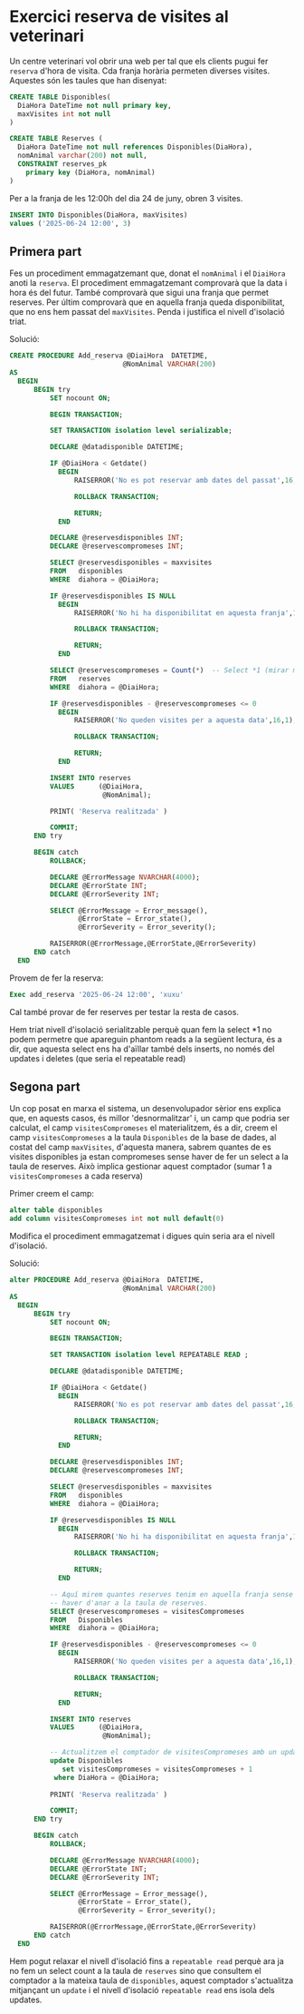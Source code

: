 # Exercici reserva de visites al veterinari

Un centre veterinari vol obrir una web per tal que els clients pugui fer `reserva` d'hora de visita. Cda franja horària permeten diverses visites. Aquestes són les taules que han disenyat:

```sql
CREATE TABLE Disponibles(
  DiaHora DateTime not null primary key,
  maxVisites int not null
)

CREATE TABLE Reserves (
  DiaHora DateTime not null references Disponibles(DiaHora),
  nomAnimal varchar(200) not null,
  CONSTRAINT reserves_pk 
    primary key (DiaHora, nomAnimal)
)

```

Per a la franja de les 12:00h del dia 24 de juny, obren 3 visites.


```sql
INSERT INTO Disponibles(DiaHora, maxVisites)
values ('2025-06-24 12:00', 3)
```

## Primera part

Fes un procediment emmagatzemant que, donat el `nomAnimal` i el `DiaiHora` anoti la `reserva`. El procediment emmagatzemant comprovarà que la data i hora és del futur. També comprovarà que sigui una franja que permet reserves. Per últim comprovarà que en aquella franja queda disponibilitat, que no ens hem passat del `maxVisites`. Penda i justifica el nivell d'isolació triat.

Solució:


```sql
CREATE PROCEDURE Add_reserva @DiaiHora  DATETIME,
                            @NomAnimal VARCHAR(200)
AS
  BEGIN
      BEGIN try
          SET nocount ON;

          BEGIN TRANSACTION;

          SET TRANSACTION isolation level serializable;

          DECLARE @datadisponible DATETIME;

          IF @DiaiHora < Getdate()
            BEGIN
                RAISERROR('No es pot reservar amb dates del passat',16,1);

                ROLLBACK TRANSACTION;

                RETURN;
            END

          DECLARE @reservesdisponibles INT;
          DECLARE @reservescompromeses INT;

          SELECT @reservesdisponibles = maxvisites
          FROM   disponibles
          WHERE  diahora = @DiaiHora;

          IF @reservesdisponibles IS NULL
            BEGIN
                RAISERROR('No hi ha disponibilitat en aquesta franja',16,1);

                ROLLBACK TRANSACTION;

                RETURN;
            END

          SELECT @reservescompromeses = Count(*)  -- Select *1 (mirar més endavant)
          FROM   reserves
          WHERE  diahora = @DiaiHora;

          IF @reservesdisponibles - @reservescompromeses <= 0
            BEGIN
                RAISERROR('No queden visites per a aquesta data',16,1);

                ROLLBACK TRANSACTION;

                RETURN;
            END

          INSERT INTO reserves
          VALUES      (@DiaiHora,
                       @NomAnimal);

          PRINT( 'Reserva realitzada' )

          COMMIT;
      END try

      BEGIN catch
          ROLLBACK;

          DECLARE @ErrorMessage NVARCHAR(4000);
          DECLARE @ErrorState INT;
          DECLARE @ErrorSeverity INT;

          SELECT @ErrorMessage = Error_message(),
                 @ErrorState = Error_state(),
                 @ErrorSeverity = Error_severity();

          RAISERROR(@ErrorMessage,@ErrorState,@ErrorSeverity)
      END catch
  END 
```

Provem de fer la reserva:

```sql
Exec add_reserva '2025-06-24 12:00', 'xuxu'
```

Cal també provar de fer reserves per testar la resta de casos.

Hem triat nivell d'isolació serialitzable perquè quan fem la select *1 no podem permetre que apareguin phantom reads a la següent lectura, és a dir, que aquesta select ens ha d'aïllar també dels inserts, no només del updates i deletes (que seria el repeatable read)

## Segona part

Un cop posat en marxa el sistema, un desenvolupador sèrior ens explica que, en aquests casos, és millor 'desnormalitzar' i, un camp que podria ser calculat, el camp `visitesCompromeses` el materialitzem, és a dir, creem el camp `visitesCompromeses` a la taula `Disponibles` de la base de dades, al costat del camp `maxVisites`, d'aquesta manera, sabrem quantes de es visites disponibles ja estan compromeses sense haver de fer un select a la taula de reserves. Això implica gestionar aquest comptador (sumar 1 a `visitesCompromeses` a cada reserva)

Primer creem el camp:

```sql
alter table disponibles
add column visitesCompromeses int not null default(0)
```

Modifica el procediment emmagatzemat i digues quin seria ara el nivell d'isolació.

Solució:

```sql
alter PROCEDURE Add_reserva @DiaiHora  DATETIME,
                            @NomAnimal VARCHAR(200)
AS
  BEGIN
      BEGIN try
          SET nocount ON;

          BEGIN TRANSACTION;

          SET TRANSACTION isolation level REPEATABLE READ ;

          DECLARE @datadisponible DATETIME;

          IF @DiaiHora < Getdate()
            BEGIN
                RAISERROR('No es pot reservar amb dates del passat',16,1);

                ROLLBACK TRANSACTION;

                RETURN;
            END

          DECLARE @reservesdisponibles INT;
          DECLARE @reservescompromeses INT;

          SELECT @reservesdisponibles = maxvisites
          FROM   disponibles
          WHERE  diahora = @DiaiHora;

          IF @reservesdisponibles IS NULL
            BEGIN
                RAISERROR('No hi ha disponibilitat en aquesta franja',16,1);

                ROLLBACK TRANSACTION;

                RETURN;
            END

          -- Aquí mirem quantes reserves tenim en aquella franja sense
          -- haver d'anar a la taula de reserves.
          SELECT @reservescompromeses = visitesCompromeses
          FROM   Disponibles
          WHERE  diahora = @DiaiHora;

          IF @reservesdisponibles - @reservescompromeses <= 0
            BEGIN
                RAISERROR('No queden visites per a aquesta data',16,1);

                ROLLBACK TRANSACTION;

                RETURN;
            END

          INSERT INTO reserves
          VALUES      (@DiaiHora,
                       @NomAnimal);

          -- Actualitzem el comptador de visitesCompromeses amb un update.
          update Disponibles
             set visitesCompromeses = visitesCompromeses + 1
           where DiaHora = @DiaiHora;
          
          PRINT( 'Reserva realitzada' )

          COMMIT;
      END try

      BEGIN catch
          ROLLBACK;

          DECLARE @ErrorMessage NVARCHAR(4000);
          DECLARE @ErrorState INT;
          DECLARE @ErrorSeverity INT;

          SELECT @ErrorMessage = Error_message(),
                 @ErrorState = Error_state(),
                 @ErrorSeverity = Error_severity();

          RAISERROR(@ErrorMessage,@ErrorState,@ErrorSeverity)
      END catch
  END 
```

Hem pogut relaxar el nivell d'isolació fins a `repeatable read` perquè ara ja no fem un select count a la taula de `reserves` sino que consultem el comptador a la mateixa taula de `disponibles`, aquest comptador s'actualitza mitjançant un `update` i el nivell d'isolació `repeatable read` ens isola dels updates.